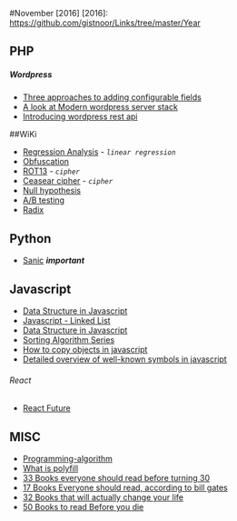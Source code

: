 #November [2016]
[2016]: https://github.com/gistnoor/Links/tree/master/Year

## PHP

##### Wordpress
* [Three approaches to adding configurable fields](https://www.smashingmagazine.com/2016/04/three-approaches-to-adding-configurable-fields-to-your-plugin/ "Smashing Magazine")
* [A look at Modern wordpress server stack](https://www.smashingmagazine.com/2016/05/modern-wordpress-server-stack/ "Smashing Magazine")
* [Introducing wordpress rest api](https://code.tutsplus.com/tutorials/introducing-the-wp-rest-api--cms-24533 "tutsplus.com")

##WiKi

* [Regression Analysis](https://en.wikipedia.org/wiki/Regression_analysis) - *`linear regression`*
* [Obfuscation](https://en.wikipedia.org/wiki/Obfuscation_(software))
* [ROT13](https://en.wikipedia.org/wiki/ROT13) - *`cipher`*
* [Ceasear cipher](https://en.wikipedia.org/wiki/Caesar_cipher) - *`cipher`*
* [Null hypothesis](https://en.wikipedia.org/wiki/Null_hypothesis)
* [A/B testing](https://en.wikipedia.org/wiki/A/B_testing)
* [Radix](https://en.wikipedia.org/wiki/Radix)

## Python
* [Sanic](https://github.com/channelcat/sanic "GitHub") ***important***


## Javascript
* [Data Structure in Javascript](https://code.tutsplus.com/series/data-structures-in-javascript--cms-772 "TutsPlus")   
* [Javascript - Linked List](https://www.nczonline.net/blog/2009/04/13/computer-science-in-javascript-linked-list/ "Author of Understanding Ecmascript")
* [Data Structure in Javascript](http://blog.benoitvallon.com/category/data-structures-in-javascript/ "Benoitvallon.com")
* [Sorting Algorithm Series](http://blog.benoitvallon.com/sorting-algorithms-in-javascript/sorting-algorithms-in-javascript/ "Benoitavallon.com")
* [How to copy objects in javascript](https://www.webreflection.co.uk/blog/2015/10/06/how-to-copy-objects-in-javascript#copying-all-own-keys "webreflection.co.uk")
* [Detailed overview of well-known symbols in javascript](https://rainsoft.io/detailed-overview-of-well-known-symbols/ "rainsoft.io")


###### React
* [React Future](https://github.com/reactjs/react-future "Github")


## MISC
* [Programming-algorithm](http://www.programming-algorithms.net "programming-algorithm.net")
* [What is polyfill](https://remysharp.com/2010/10/08/what-is-a-polyfill)
* [33 Books everyone should read before turning 30](http://www.independent.co.uk/arts-entertainment/books/33-books-everyone-should-read-before-turning-30-a6746496.html?cmpid=facebook-post "Independent.co.uk")
* [17 Books Everyone should read, according to bill gates](http://time.com/4121025/book-recommendations-bill-gates/ "Time.com")
* [32 Books that will actually change your life](https://www.buzzfeed.com/erinlarosa/books-that-will-actually-change-your-life?utm_term=.keD3W4m5o#.ix4WdrewZ "Buzzfeed.com")
* [50 Books to read Before you die](http://uk.complex.com/pop-culture/2012/07/50-books-to-read-before-you-die/ "complex.com")
